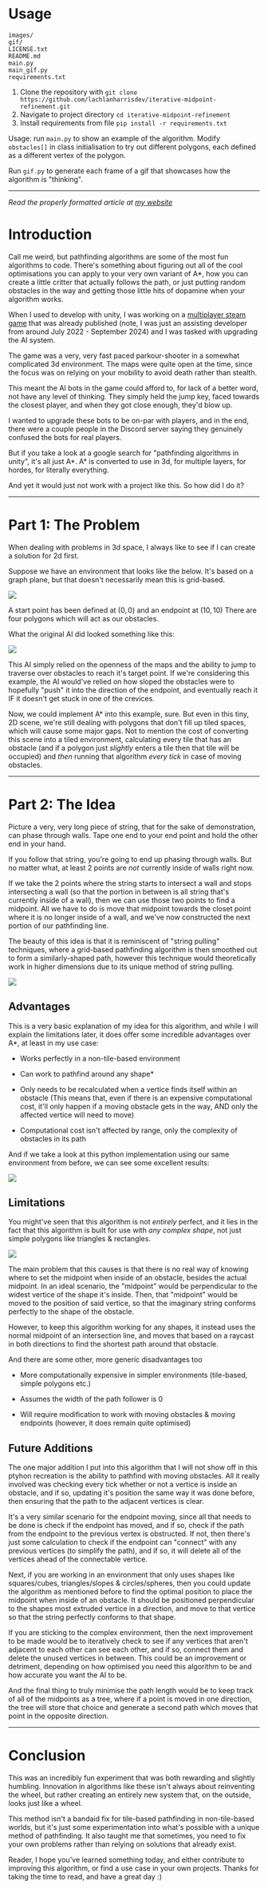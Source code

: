 # Usage

```
images/
gif/
LICENSE.txt
README.md
main.py
main_gif.py
requirements.txt
```
1. Clone the repository with `git clone https://github.com/lachlanharrisdev/iterative-midpoint-refinement.git`
2. Navigate to project directory `cd iterative-midpoint-refinement`
3. Install requirements from file `pip install -r requirements.txt`

Usage: run `main.py` to show an example of the algorithm. Modify `obstacles[]` in class initialisation to try out different polygons, each defined as a different vertex of the polygon.

Run `gif.py` to generate each frame of a gif that showcases how the algorithm is "thinking".

---

*Read the properly formatted article at [my website](https://www.lachlanharris.dev/blog/string-pathfinding-algorithm)*

# Introduction

Call me weird, but pathfinding algorithms are some of the most fun algorithms to code. There's something about figuring out all of the cool optimisations you can apply to your very own variant of A*, how you can create a little critter that actually follows the path, or just putting random obstacles in the way and getting those little hits of dopamine when your algorithm works.

When I used to develop with unity, I was working on a [multiplayer steam game](https://store.steampowered.com/app/1190150/Paint_Warfare/) that was already published (note, I was just an assisting developer from around July 2022 - September 2024) and I was tasked with upgrading the AI system.

The game was a very, very fast paced parkour-shooter in a somewhat complicated 3d environment. The maps were quite open at the time, since the focus was on relying on your mobility to avoid death rather than stealth.

This meant the AI bots in the game could afford to, for lack of a better word, not have any level of thinking. They simply held the jump key, faced towards the closest player, and when they got close enough, they'd blow up.

I wanted to upgrade these bots to be on-par with players, and in the end, there were a couple people in the Discord server saying they genuinely confused the bots for real players.

But if you take a look at a google search for "pathfinding algorithms in unity", it's all just A*. A* is converted to use in 3d, for multiple layers, for hordes, for literally everything.

And yet it would just not work with a project like this. So how did I do it?

---

# Part 1: The Problem

When dealing with problems in 3d space, I always like to see if I can create a solution for 2d first.

Suppose we have an environment that looks like the below. It's based on a graph plane, but that doesn't necessarily mean this is grid-based.

![](images/Fig1_Environment.png)

A start point has been defined at $(0, 0)$ and an endpoint at $(10, 10)$ There are four polygons which will act as our obstacles.

What the original AI did looked something like this:

![](images/Fig2_Direct.png)

This AI simply relied on the openness of the maps and the ability to jump to traverse over obstacles to reach it's target point. If we're considering this example, the AI would've relied on how sloped the obstacles were to hopefully "push" it into the direction of the endpoint, and eventually reach it IF it doesn't get stuck in one of the crevices.

Now, we could implement A* into this example, sure. But even in this tiny, 2D scene, we're still dealing with polygons that don't fill up tiled spaces, which will cause some major gaps. Not to mention the cost of converting this scene into a tiled environment, calculating every tile that has an obstacle (and if a polygon just *slightly* enters a tile then that tile will be occupied) and *then* running that algorithm *every tick* in case of moving obstacles.

---

# Part 2: The Idea

Picture a very, very long piece of string, that for the sake of demonstration, can phase through walls. Tape one end to your end point and hold the other end in your hand.

If you follow that string, you're going to end up phasing through walls. But no matter what, at least 2 points are *not* currently inside of walls right now.

If we take the 2 points where the string starts to intersect a wall and stops intersecting a wall (so that the portion in between is all string that's currently inside of a wall), then we can use those two points to find a midpoint. All we have to do is move that midpoint towards the closet point where it is no longer inside of a wall, and we've now constructed the next portion of our pathfinding line.

The beauty of this idea is that it is reminiscent of "string pulling" techniques, where a grid-based pathfinding algorithm is then smoothed out to form a similarly-shaped path, however this technique would theoretically work in higher dimensions due to its unique method of string pulling.

![](images/Fig5_Gif.gif)

## Advantages

This is a very basic explanation of my idea for this algorithm, and while I will explain the limitations later, it does offer some incredible advantages over A*, at least in my use case:

- Works perfectly in a non-tile-based environment
  
- Can work to pathfind around any shape\*
  
- Only needs to be recalculated when a vertice finds itself within an obstacle (This means that, even if there is an expensive computational cost, it'll only happen if a moving obstacle gets in the way, AND only the affected vertice will need to move)
  
- Computational cost isn't affected by range, only the complexity of obstacles in its path
  

And if we take a look at this python implementation using our same environment from before, we can see some excellent results:

![](images/Fig3_Actual.png)

## Limitations

You might've seen that this algorithm is not *entirely* perfect, and it lies in the fact that this algorithm is built for use with *any complex shape*, not just simple polygons like triangles & rectangles.

![](images/Fig4_Limitations.png)

The main problem that this causes is that there is no real way of knowing where to set the midpoint when inside of an obstacle, besides the actual midpoint. In an ideal scenario, the "midpoint" would be perpendicular to the widest vertice of the shape it's inside. Then, that "midpoint" would be moved to the position of said vertice, so that the imaginary string conforms perfectly to the shape of the obstacle.

However, to keep this algorithm working for any shapes, it instead uses the normal midpoint of an intersection line, and moves that based on a raycast in both directions to find the shortest path around that obstacle.

And there are some other, more generic disadvantages too

- More computationally expensive in simpler environments (tile-based, simple polygons etc.)
  
- Assumes the width of the path follower is 0
  
- Will require modification to work with moving obstacles & moving endpoints (however, it does remain quite optimised)
  

## Future Additions

The one major addition I put into this algorithm that I will not show off in this ptyhon recreation is the ability to pathfind with moving obstacles. All it really involved was checking every tick whether or not a vertice is inside an obstacle, and if so, updating it's position the same way it was done before, then ensuring that the path to the adjacent vertices is clear.

It's a very similar scenario for the endpoint moving, since all that needs to be done is check if the endpoint has moved, and if so, check if the path from the endpoint to the previous vertex is obstructed. If not, then there's just some calculation to check if the endpoint can "connect" with any previous vertices (to simplify the path), and if so, it will delete all of the vertices ahead of the connectable vertice.

Next, if you are working in an environment that only uses shapes like squares/cubes, triangles/slopes & circles/spheres, then you could update the algorithm as mentioned before to find the optimal position to place the midpoint when inside of an obstacle. It should be positioned perpendicular to the shapes most extruded vertice in a direction, and move to that vertice so that the string perfectly conforms to that shape.

If you are sticking to the complex environment, then the next improvement to be made would be to iteratively check to see if any vertices that aren't adjacent to each other can see each other, and if so, connect them and delete the unused vertices in between. This could be an improvement or detriment, depending on how optimised you need this algorithm to be and how accurate you want the AI to be.

And the final thing to truly minimise the path length would be to keep track of all of the midpoints as a tree, where if a point is moved in one direction, the tree will store that choice and generate a second path which moves that point in the opposite direction.

---

# Conclusion

This was an incredibly fun experiment that was both rewarding and slightly humbling. Innovation in algorithms like these isn't always about reinventing the wheel, but rather creating an entirely new system that, on the outside, looks just like a wheel.

This method isn't a bandaid fix for tile-based pathfinding in non-tile-based worlds, but it's just some experimentation into what's possible with a unique method of pathfinding. It also taught me that sometimes, you need to fix your own problems rather than relying on solutions that already exist.

Reader, I hope you've learned something today, and either contribute to improving this algorithm, or find a use case in your own projects. Thanks for taking the time to read, and have a great day :)
